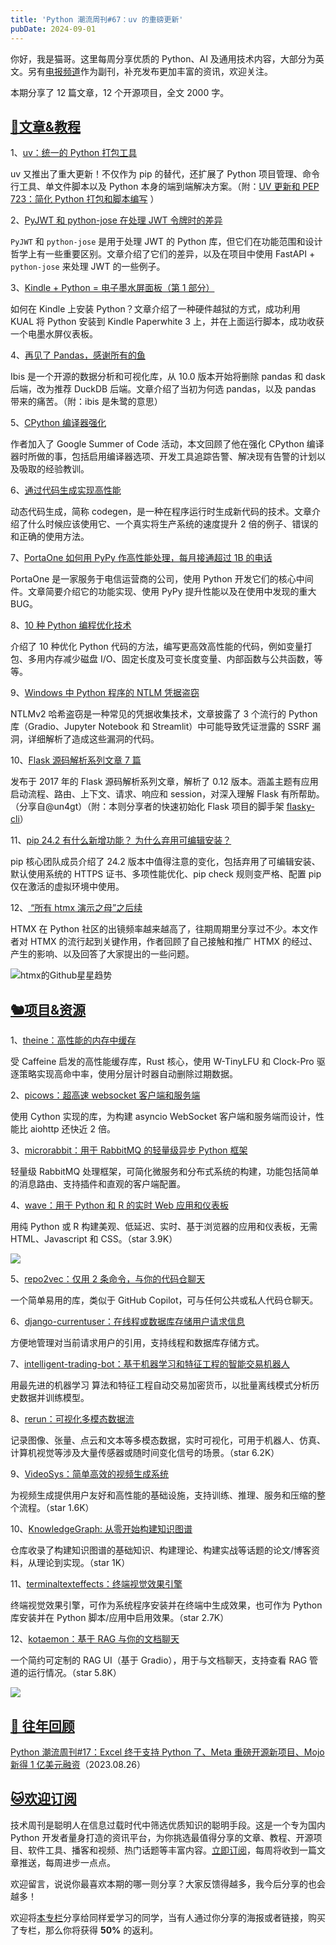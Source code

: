 ```yaml
---
title: 'Python 潮流周刊#67：uv 的重磅更新'
pubDate: 2024-09-01
---
```


你好，我是猫哥。这里每周分享优质的 Python、AI 及通用技术内容，大部分为英文。另有[电报频道](https://t.me/pythontrendingweekly)作为副刊，补充发布更加丰富的资讯，欢迎关注。

本期分享了 12 篇文章，12 个开源项目，全文 2000 字。

## [🦄文章&教程](https://xiaobot.net/p/python_weekly)

1、[uv：统一的 Python 打包工具](https://astral.sh/blog/uv-unified-python-packaging)

uv 又推出了重大更新！不仅作为 pip 的替代，还扩展了 Python 项目管理、命令行工具、单文件脚本以及 Python 本身的端到端解决方案。（附：[UV 更新和 PEP 723：简化 Python 打包和脚本编写](https://micro.webology.dev/2024/08/21/uv-updates-and.html) ）

2、[PyJWT 和 python-jose 在处理 JWT 令牌时的差异](https://www.cnblogs.com/wuhuacong/p/18382179)

`PyJWT` 和 `python-jose` 是用于处理 JWT 的 Python 库，但它们在功能范围和设计哲学上有一些重要区别。文章介绍了它们的差异，以及在项目中使用 FastAPI + `python-jose` 来处理 JWT 的一些例子。

3、[Kindle + Python = 电子墨水屏面板（第 1 部分）](https://blog.4dcu.be/diy/2020/09/27/PythonKindleDashboard_1.html)

如何在 Kindle 上安装 Python？文章介绍了一种硬件越狱的方式，成功利用 KUAL 将 Python 安装到 Kindle Paperwhite 3 上，并在上面运行脚本，成功收获一个电墨水屏仪表板。

4、[再见了 Pandas，感谢所有的鱼](https://ibis-project.org/posts/farewell-pandas/)

Ibis 是一个开源的数据分析和可视化库，从 10.0 版本开始将删除 pandas 和 dask 后端，改为推荐 DuckDB 后端。文章介绍了当初为何选 pandas，以及 pandas 带来的痛苦。（附：ibis 是朱鹭的意思）

5、[CPython 编译器强化](http://nohlson.com/blog/CPython-Compiler-Hardening-Summer-Retrospective/)

作者加入了 Google Summer of Code 活动，本文回顾了他在强化 CPython 编译器时所做的事，包括启用编译器选项、开发工具追踪告警、解决现有告警的计划以及吸取的经验教训。

6、[通过代码生成实现高性能](https://medium.com/@yonatanzunger/advanced-python-achieving-high-performance-with-code-generation-796b177ec79)

动态代码生成，简称 codegen，是一种在程序运行时生成新代码的技术。文章介绍了什么时候应该使用它、一个真实将生产系统的速度提升 2 倍的例子、错误的和正确的使用方法。

7、[PortaOne 如何用 PyPy 作高性能处理，每月接通超过 1B 的电话](https://pypy.org/posts/2024/08/portaone.html)

PortaOne 是一家服务于电信运营商的公司，使用 Python 开发它们的核心中间件。文章简要介绍它的功能实现、使用 PyPy 提升性能以及在使用中发现的重大 BUG。

8、[10 种 Python 编程优化技术](https://dev.to/jamesbright/10-python-programming-optimisation-techniques-5ckf)

介绍了 10 种优化 Python 代码的方法，编写更高效高性能的代码，例如变量打包、多用内存减少磁盘 I/O、固定长度及可变长度变量、内部函数与公共函数，等等。

9、[Windows 中 Python 程序的 NTLM 凭据盗窃](https://www.horizon3.ai/attack-research/disclosures/ntlm-credential-theft-in-python-windows-applications/)

NTLMv2 哈希盗窃是一种常见的凭据收集技术，文章披露了 3 个流行的 Python 库（Gradio、Jupyter Notebook 和 Streamlit）中可能导致凭证泄露的 SSRF 漏洞，详细解析了造成这些漏洞的代码。

10、[Flask 源码解析系列文章 7 篇](https://cizixs.com/2017/01/10/flask-insight-introduction/)

发布于 2017 年的 Flask 源码解析系列文章，解析了 0.12 版本。涵盖主题有应用启动流程、路由、上下文、请求、响应和 session，对深入理解 Flask 有所帮助。（分享自@un4gt）（附：本则分享者的快速初始化 Flask 项目的脚手架 [flasky-cli](https://github.com/un4gt/flasky-cli)）

11、[pip 24.2 有什么新增功能？ 为什么弃用可编辑安装？](https://ichard26.github.io/blog/2024/08/whats-new-in-pip-24.2)

pip 核心团队成员介绍了 24.2 版本中值得注意的变化，包括弃用了可编辑安装、默认使用系统的 HTTPS 证书、多项性能优化、pip check 规则变严格、配置 pip 仅在激活的虚拟环境中使用。

12、[ “所有 htmx 演示之母”之后续 ](https://david.guillot.me/en/posts/tech/following-up-mother-of-all-htmx-demos)

HTMX 在 Python 社区的出镜频率越来越高了，往期周期里分享过不少。本文作者对 HTMX 的流行起到关键作用，作者回顾了自己接触和推广 HTMX 的经过、产生的影响、以及回答了大家提出的一些问题。

![htmx的Github星星趋势](https://img.pythoncat.top/htmx-github-stars.png)

## [🐿️项目&资源](https://xiaobot.net/p/python_weekly)

1、[theine：高性能的内存中缓存](https://github.com/Yiling-J/theine)

受 Caffeine 启发的高性能缓存库，Rust 核心，使用 W-TinyLFU 和 Clock-Pro 驱逐策略实现高命中率，使用分层计时器自动删除过期数据。

2、[picows：超高速 websocket 客户端和服务端](https://github.com/tarasko/picows)

使用 Cython 实现的库，为构建 asyncio WebSocket 客户端和服务端而设计，性能比 aiohttp 还快近 2 倍。

3、[microrabbit：用于 RabbitMQ 的轻量级异步 Python 框架](https://github.com/TonnoBelloSnello/microrabbit)

轻量级 RabbitMQ 处理框架，可简化微服务和分布式系统的构建，功能包括简单的消息路由、支持插件和直观的客户端配置。 

4、[wave：用于 Python 和 R 的实时 Web 应用和仪表板](https://github.com/h2oai/wave)

用纯 Python 或 R 构建美观、低延迟、实时、基于浏览器的应用和仪表板，无需 HTML、Javascript 和 CSS。（star 3.9K）

![](https://img.pythoncat.top/2024-09-01_wave.png)

5、[repo2vec：仅用 2 条命令，与你的代码仓聊天](https://github.com/Storia-AI/repo2vec)

一个简单易用的库，类似于 GitHub Copilot，可与任何公共或私人代码仓聊天。

6、[django-currentuser：在线程或数据库存储用户请求信息](https://github.com/zsoldosp/django-currentuser)

方便地管理对当前请求用户的引用，支持线程和数据库存储方式。

7、[intelligent-trading-bot：基于机器学习和特征工程的智能交易机器人](https://github.com/asavinov/intelligent-trading-bot)

用最先进的机器学习 算法和特征工程自动交易加密货币，以批量离线模式分析历史数据并训练模型。

8、[rerun：可视化多模态数据流](https://github.com/rerun-io/rerun)

记录图像、张量、点云和文本等多模态数据，实时可视化，可用于机器人、仿真、计算机视觉等涉及大量传感器或随时间变化信号的场景。（star 6.2K）

9、[VideoSys：简单高效的视频生成系统](https://github.com/NUS-HPC-AI-Lab/VideoSys)

为视频生成提供用户友好和高性能的基础设施，支持训练、推理、服务和压缩的整个流程。（star 1.6K）

10、[KnowledgeGraph: 从零开始构建知识图谱](https://github.com/myhhub/KnowledgeGraph)

仓库收录了构建知识图谱的基础知识、构建理论、构建实战等话题的论文/博客资料，从理论到实现。（star 1K）

11、[terminaltexteffects：终端视觉效果引擎](https://github.com/ChrisBuilds/terminaltexteffects)

终端视觉效果引擎，可作为系统程序安装并在终端中生成效果，也可作为 Python 库安装并在 Python 脚本/应用中启用效果。（star 2.7K）

12、[kotaemon：基于 RAG 与你的文档聊天](https://github.com/Cinnamon/kotaemon)

一个简约可定制的 RAG UI（基于 Gradio），用于与文档聊天，支持查看 RAG 管道的运行情况。（star 5.8K）

![](https://img.pythoncat.top/kotaemon-preview-graph.png)

## [🐧 往年回顾](https://xiaobot.net/p/python_weekly)

[Python 潮流周刊#17：Excel 终于支持 Python 了、Meta 重磅开源新项目、Mojo 新得 1 亿美元融资](https://pythoncat.top/posts/2023-08-26-weekly)（2023.08.26）

## [🐱欢迎订阅](https://xiaobot.net/p/python_weekly)

技术周刊是聪明人在信息过载时代中筛选优质知识的聪明手段。这是一个专为国内 Python 开发者量身打造的资讯平台，为你挑选最值得分享的文章、教程、开源项目、软件工具、播客和视频、热门话题等丰富内容。[立即订阅](https://xiaobot.net/p/python_weekly)，每周将收到一篇文章推送，每周进步一点点。

欢迎留言，说说你最喜欢本期的哪一则分享？大家反馈得越多，我今后分享的也会越多！

欢迎将[本专栏](https://xiaobot.net/p/python_weekly)分享给同样爱学习的同学，当有人通过你分享的海报或者链接，购买了专栏，那么你将获得 **50%** 的返利。